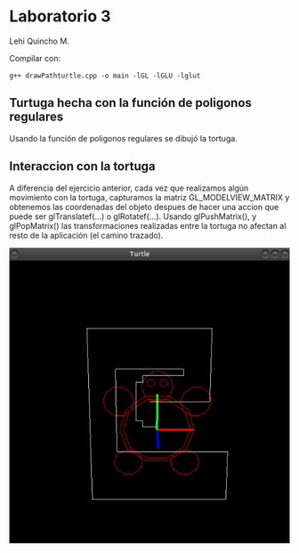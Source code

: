 
# Laboratorio 3

Lehi Quincho M.

Compilar con:
```
g++ drawPathturtle.cpp -o main -lGL -lGLU -lglut

```

## Turtuga hecha con la función de poligonos regulares
Usando la función de poligonos regulares se dibujó la tortuga.

## Interaccion con la tortuga
A diferencia del ejercicio anterior, cada vez que realizamos algún movimiento con la tortuga, capturamos la matriz GL_MODELVIEW_MATRIX y obtenemos las coordenadas del objeto despues de hacer una accion que puede ser glTranslatef(...) o glRotatef(...). Usando 	glPushMatrix(), y glPopMatrix() las transformaciones realizadas entre la tortuga  no afectan al resto de la aplicación (el camino trazado). 


![Image of Turtle](https://github.com/lehi10/Computaci-n-Grafica/blob/master/Laboratorio%203/img/turtle.png)




